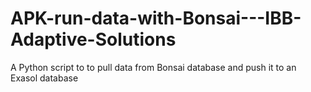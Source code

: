 # APK-run-data-with-Bonsai---IBB-Adaptive-Solutions
A Python script to to pull data from Bonsai database and push it to an Exasol database
